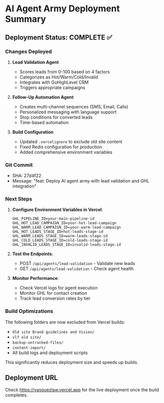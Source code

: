 # AI Agent Army Deployment Summary

## Deployment Status: COMPLETE ✅

### Changes Deployed

1. **Lead Validation Agent**

   - Scores leads from 0-100 based on 4 factors
   - Categorizes as Hot/Warm/Cold/Invalid
   - Integrates with GoHighLevel CRM
   - Triggers appropriate campaigns

2. **Follow-Up Automation Agent**

   - Creates multi-channel sequences (SMS, Email, Calls)
   - Personalized messaging with language support
   - Stop conditions for converted leads
   - Time-based automation

3. **Build Configuration**
   - Updated `.vercelignore` to exclude old site content
   - Fixed Redis configuration for production
   - Added comprehensive environment variables

### Git Commit

- SHA: 27d4f22
- Message: "feat: Deploy AI agent army with lead validation and GHL integration"

### Next Steps

1. **Configure Environment Variables in Vercel**:

   ```
   GHL_PIPELINE_ID=your-main-pipeline-id
   GHL_HOT_LEAD_CAMPAIGN_ID=your-hot-lead-campaign
   GHL_WARM_LEAD_CAMPAIGN_ID=your-warm-lead-campaign
   GHL_HOT_LEADS_STAGE_ID=hot-leads-stage-id
   GHL_WARM_LEADS_STAGE_ID=warm-leads-stage-id
   GHL_COLD_LEADS_STAGE_ID=cold-leads-stage-id
   GHL_INVALID_LEADS_STAGE_ID=invalid-leads-stage-id
   ```

2. **Test the Endpoints**:

   - POST `/api/agents/lead-validation` - Validate new leads
   - GET `/api/agents/lead-validation` - Check agent health

3. **Monitor Performance**:
   - Check Vercel logs for agent execution
   - Monitor GHL for contact creation
   - Track lead conversion rates by tier

### Build Optimizations

The following folders are now excluded from Vercel builds:

- `Old site Brand guidelines and Vision/`
- `vlf old site/`
- `backup-untracked-files/`
- `content-import/`
- All build logs and deployment scripts

This significantly reduces deployment size and speeds up builds.

## Deployment URL

Check https://vasquezlaw.vercel.app for the live deployment once the build completes.
